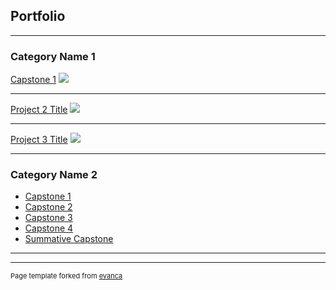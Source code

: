 ## Portfolio

---

### Category Name 1 

[Capstone 1](/sample_page)
<img src="images/dummy_thumbnail.jpg?raw=true"/>

---
[Project 2 Title](/pdf/sample_presentation.pdf)
<img src="images/dummy_thumbnail.jpg?raw=true"/>

---
[Project 3 Title](http://example.com/)
<img src="images/dummy_thumbnail.jpg?raw=true"/>

---

### Category Name 2

- [Capstone 1](https://github.com/klchee12/Associate-Data-Analysis/blob/master/Dashboard%201.xlsx)
- [Capstone 2](https://github.com/klchee12/Associate-Data-Analysis/blob/master/Dashboard%202.pdf)
- [Capstone 3](https://github.com/klchee12/Associate-Data-Analysis/blob/master/Capstone3%20project.pbix)
- [Capstone 4](https://github.com/klchee12/Associate-Data-Analysis/blob/master/Capstone%204.pdf)
- [Summative Capstone](http://example.com/)

---




---
<p style="font-size:11px">Page template forked from <a href="https://github.com/evanca/quick-portfolio">evanca</a></p>
<!-- Remove above link if you don't want to attibute -->
